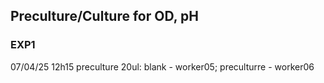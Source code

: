 ## **Preculture/Culture for OD, pH**
### **EXP1**
07/04/25 12h15 preculture 20ul: blank - worker05; preculturre - worker06
